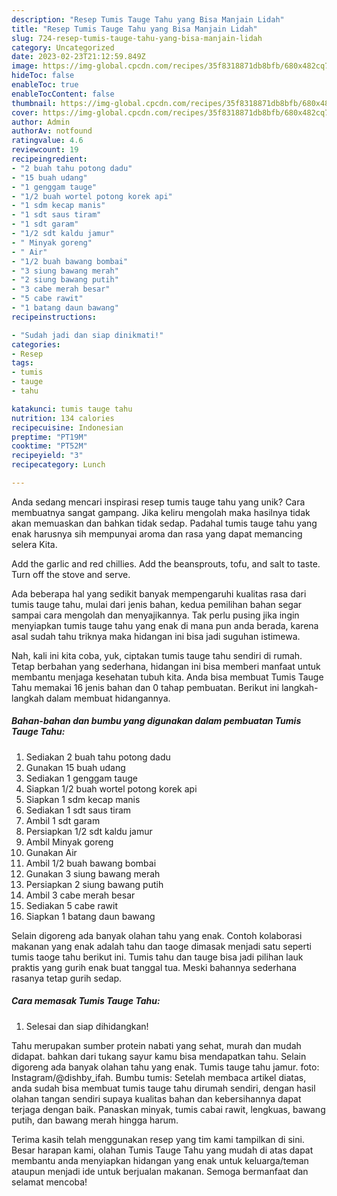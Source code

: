 ```yaml
---
description: "Resep Tumis Tauge Tahu yang Bisa Manjain Lidah"
title: "Resep Tumis Tauge Tahu yang Bisa Manjain Lidah"
slug: 724-resep-tumis-tauge-tahu-yang-bisa-manjain-lidah
category: Uncategorized
date: 2023-02-23T21:12:59.849Z
image: https://img-global.cpcdn.com/recipes/35f8318871db8bfb/680x482cq70/tumis-tauge-tahu-foto-resep-utama.jpg
hideToc: false
enableToc: true
enableTocContent: false
thumbnail: https://img-global.cpcdn.com/recipes/35f8318871db8bfb/680x482cq70/tumis-tauge-tahu-foto-resep-utama.jpg
cover: https://img-global.cpcdn.com/recipes/35f8318871db8bfb/680x482cq70/tumis-tauge-tahu-foto-resep-utama.jpg
author: Admin
authorAv: notfound
ratingvalue: 4.6
reviewcount: 19
recipeingredient:
- "2 buah tahu potong dadu"
- "15 buah udang"
- "1 genggam tauge"
- "1/2 buah wortel potong korek api"
- "1 sdm kecap manis"
- "1 sdt saus tiram"
- "1 sdt garam"
- "1/2 sdt kaldu jamur"
- " Minyak goreng"
- " Air"
- "1/2 buah bawang bombai"
- "3 siung bawang merah"
- "2 siung bawang putih"
- "3 cabe merah besar"
- "5 cabe rawit"
- "1 batang daun bawang"
recipeinstructions:

- "Sudah jadi dan siap dinikmati!"
categories:
- Resep
tags:
- tumis
- tauge
- tahu

katakunci: tumis tauge tahu 
nutrition: 134 calories
recipecuisine: Indonesian
preptime: "PT19M"
cooktime: "PT52M"
recipeyield: "3"
recipecategory: Lunch

---
```





Anda sedang mencari inspirasi resep tumis tauge tahu yang unik? Cara membuatnya sangat gampang. Jika keliru mengolah maka hasilnya tidak akan memuaskan dan bahkan tidak sedap. Padahal tumis tauge tahu yang enak harusnya sih mempunyai aroma dan rasa yang dapat memancing selera Kita.





Add the garlic and red chillies. Add the beansprouts, tofu, and salt to taste. Turn off the stove and serve.

Ada beberapa hal yang sedikit banyak mempengaruhi kualitas rasa dari tumis tauge tahu, mulai dari jenis bahan, kedua pemilihan bahan segar sampai cara mengolah dan menyajikannya. Tak perlu pusing jika ingin menyiapkan tumis tauge tahu yang enak di mana pun anda berada, karena asal sudah tahu triknya maka hidangan ini bisa jadi suguhan istimewa.






Nah, kali ini kita coba, yuk, ciptakan tumis tauge tahu sendiri di rumah. Tetap berbahan yang sederhana, hidangan ini bisa memberi manfaat untuk membantu menjaga kesehatan tubuh kita. Anda bisa membuat Tumis Tauge Tahu memakai 16 jenis bahan dan 0 tahap pembuatan. Berikut ini langkah-langkah dalam membuat hidangannya.

<!--inarticleads1-->

##### Bahan-bahan dan bumbu yang digunakan dalam pembuatan Tumis Tauge Tahu:

1. Sediakan 2 buah tahu potong dadu
1. Gunakan 15 buah udang
1. Sediakan 1 genggam tauge
1. Siapkan 1/2 buah wortel potong korek api
1. Siapkan 1 sdm kecap manis
1. Sediakan 1 sdt saus tiram
1. Ambil 1 sdt garam
1. Persiapkan 1/2 sdt kaldu jamur
1. Ambil  Minyak goreng
1. Gunakan  Air
1. Ambil 1/2 buah bawang bombai
1. Gunakan 3 siung bawang merah
1. Persiapkan 2 siung bawang putih
1. Ambil 3 cabe merah besar
1. Sediakan 5 cabe rawit
1. Siapkan 1 batang daun bawang


Selain digoreng ada banyak olahan tahu yang enak. Contoh kolaborasi makanan yang enak adalah tahu dan taoge dimasak menjadi satu seperti tumis taoge tahu berikut ini. Tumis tahu dan tauge bisa jadi pilihan lauk praktis yang gurih enak buat tanggal tua. Meski bahannya sederhana rasanya tetap gurih sedap. 

<!--inarticleads2-->

##### Cara memasak Tumis Tauge Tahu:


1. Selesai dan siap dihidangkan!

Tahu merupakan sumber protein nabati yang sehat, murah dan mudah didapat. bahkan dari tukang sayur kamu bisa mendapatkan tahu. Selain digoreng ada banyak olahan tahu yang enak. Tumis tauge tahu jamur. foto: Instagram/@dishby_ifah. Bumbu tumis: Setelah membaca artikel diatas, anda sudah bisa membuat tumis tauge tahu dirumah sendiri, dengan hasil olahan tangan sendiri supaya kualitas bahan dan kebersihannya dapat terjaga dengan baik. Panaskan minyak, tumis cabai rawit, lengkuas, bawang putih, dan bawang merah hingga harum. 

Terima kasih telah menggunakan resep yang tim kami tampilkan di sini. Besar harapan kami, olahan Tumis Tauge Tahu yang mudah di atas dapat membantu anda menyiapkan hidangan yang enak untuk keluarga/teman ataupun menjadi ide untuk berjualan makanan. Semoga bermanfaat dan selamat mencoba!
